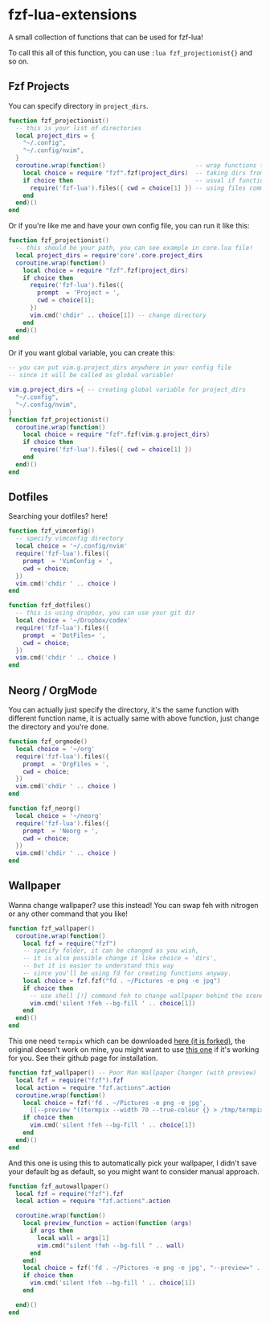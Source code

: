 # fzf-lua-extensions
A small collection of functions that can be used for fzf-lua!

To call this all of this function, you can use `:lua fzf_projectionist{}` and so on.

## Fzf Projects
You can specify directory in `project_dirs`.
```lua
function fzf_projectionist()
  -- this is your list of directories
  local project_dirs = {
    "~/.config",
    "~/.config/nvim",
  }
  coroutine.wrap(function()                         -- wrap functions to fzf
    local choice = require "fzf".fzf(project_dirs)  -- taking dirs from project_dirs
    if choice then                                  -- usual if function
      require('fzf-lua').files({ cwd = choice[1] }) -- using files command from fzf-lua and specify working directory
    end
  end)()
end
```
Or if you're like me and have your own config file, you can run it like this:
```lua
function fzf_projectionist()
  -- this should be your path, you can see example in core.lua file!
  local project_dirs = require'core'.core.project_dirs
  coroutine.wrap(function()
    local choice = require "fzf".fzf(project_dirs)
    if choice then
      require('fzf-lua').files({
        prompt  = 'Project » ',
        cwd = choice[1];
      })
      vim.cmd('chdir' .. choice[1]) -- change directory
    end
  end)()
end
```
Or if you want global variable, you can create this:
```lua
-- you can put vim.g.project_dirs anywhere in your config file
-- since it will be called as global variable!

vim.g.project_dirs ={ -- creating global variable for project_dirs
  "~/.config",
  "~/.config/nvim",
}
function fzf_projectionist()
  coroutine.wrap(function()
    local choice = require "fzf".fzf(vim.g.project_dirs)
    if choice then
      require('fzf-lua').files({ cwd = choice[1] })
    end
  end)()
end
```

## Dotfiles
Searching your dotfiles? here!

```lua
function fzf_vimconfig()
  -- specify vimconfig directory
  local choice = '~/.config/nvim'
  require('fzf-lua').files({
    prompt  = 'VimConfig » ',
    cwd = choice;
  })
  vim.cmd('chdir ' .. choice )
end

function fzf_dotfiles()
  -- this is using dropbox, you can use your git dir
  local choice = '~/Dropbox/codex'
  require('fzf-lua').files({
    prompt  = 'DotFiles» ',
    cwd = choice;
  })
  vim.cmd('chdir ' .. choice )
end
```

## Neorg / OrgMode
You can actually just specify the directory, it's the same function with different function name,
it is actually same with above function, just change the directory and you're done.
```lua
function fzf_orgmode()
  local choice = '~/org'
  require('fzf-lua').files({
    prompt  = 'OrgFiles » ',
    cwd = choice;
  })
  vim.cmd('chdir ' .. choice )
end

function fzf_neorg()
  local choice = '~/neorg'
  require('fzf-lua').files({
    prompt  = 'Neorg » ',
    cwd = choice;
  })
  vim.cmd('chdir ' .. choice )
end
```

## Wallpaper
Wanna change wallpaper? use this instead!
You can swap feh with nitrogen or any other command that you like!
```lua
function fzf_wallpaper()
  coroutine.wrap(function()
    local fzf = require("fzf")
    -- specify folder, it can be changed as you wish,
    -- it is also possible change it like choice = 'dirs',
    -- but it is easier to understand this way
    -- since you'll be using fd for creating functions anyway.
    local choice = fzf.fzf("fd . ~/Pictures -e png -e jpg")
    if choice then
      -- use shell [!] command feh to change wallpaper behind the scenes 
      vim.cmd('silent !feh --bg-fill ' .. choice[1])
    end
  end)()
end
```
This one need `termpix` which can be downloaded [here (it is forked)](https://github.com/mmacedoeu/termpix),
the original doesn't work on mine, you might want to use [this one](https://github.com/hopey-dishwasher/termpix) if it's working for you.
See their github page for installation.
```lua
function fzf_wallpaper() -- Poor Man Wallpaper Changer (with preview)
  local fzf = require("fzf").fzf
  local action = require "fzf.actions".action
  coroutine.wrap(function()
    local choice = fzf('fd . ~/Pictures -e png -e jpg',
      [[--preview "((termpix --width 70 --true-colour {} > /tmp/termpixdump && cat /tmp/termpixdump) || bat {})"]])
    if choice then
      vim.cmd('silent !feh --bg-fill ' .. choice[1])
    end
  end)()
end
```
And this one is using this to automatically pick your wallpaper, I didn't save your default bg as default, so you might want to consider manual approach.
```lua
function fzf_autowallpaper()
  local fzf = require("fzf").fzf
  local action = require "fzf.actions".action

  coroutine.wrap(function()
    local preview_function = action(function (args)
      if args then
        local wall = args[1]
        vim.cmd("silent !feh --bg-fill " .. wall)
      end
    end)
    local choice = fzf('fd . ~/Pictures -e png -e jpg', "--preview=" .. preview_function .. " --preview-window right:0")
    if choice then
      vim.cmd('silent !feh --bg-fill ' .. choice[1])
    end

  end)()
end
```
